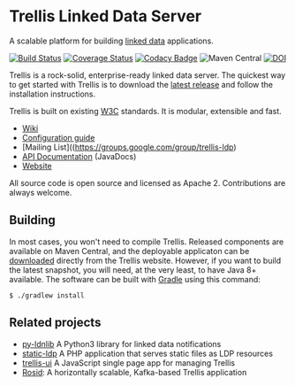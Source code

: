 # Trellis Linked Data Server

A scalable platform for building [linked data](https://www.w3.org/TR/ldp/) applications.

[![Build Status](https://travis-ci.org/trellis-ldp/trellis.png?branch=master)](https://travis-ci.org/trellis-ldp/trellis)
[![Coverage Status](https://coveralls.io/repos/github/trellis-ldp/trellis/badge.svg?branch=master)](https://coveralls.io/github/trellis-ldp/trellis?branch=master)
[![Codacy Badge](https://api.codacy.com/project/badge/Grade/09f8d4ae61764bd9a1fead16514b6db2)](https://www.codacy.com/app/acoburn/trellis?utm_source=github.com&amp;utm_medium=referral&amp;utm_content=trellis-ldp/trellis&amp;utm_campaign=Badge_Grade)
![Maven Central](https://img.shields.io/maven-central/v/org.trellisldp/trellis-api.svg)
[![DOI](https://zenodo.org/badge/77492072.svg)](https://zenodo.org/badge/latestdoi/77492072)

Trellis is a rock-solid, enterprise-ready linked data server.
The quickest way to get started with Trellis is to download the
[latest release](https://www.trellisldp.org/download.html)
and follow the installation instructions.

Trellis is built on existing [W3C](http://www.w3.org) standards.
It is modular, extensible and fast.

  * [Wiki](https://github.com/trellis-ldp/trellis/wiki)
  * [Configuration guide](https://github.com/trellis-ldp/trellis/tree/master/platform/linux#configuration)
  * [Mailing List]((https://groups.google.com/group/trellis-ldp)
  * [API Documentation](https://trellis-ldp.github.io/trellis/apidocs) (JavaDocs)
  * [Website](https://www.trellisldp.org)

All source code is open source and licensed as Apache 2. Contributions are always welcome.

## Building

In most cases, you won't need to compile Trellis. Released components are available on Maven Central,
and the deployable applicaton can be [downloaded](https://www.trellisldp.org/download.html) directly
from the Trellis website. However, if you want to build the latest snapshot, you will need, at the very least,
to have Java 8+ available. The software can be built with [Gradle](https://gradle.org) using this command:

```
$ ./gradlew install
````

## Related projects

  * [py-ldnlib](https://github.com/trellis-ldp/py-ldnlib) A Python3 library for linked data notifications
  * [static-ldp](https://github.com/trellis-ldp/static-ldp) A PHP application that serves static files as LDP resources
  * [trellis-ui](https://github.com/trellis-ldp/trellis-ui) A JavaScript single page app for managing Trellis
  * [Rosid](https://github.com/trellis-ldp/trellis-rosid): A horizontally scalable, Kafka-based Trellis application

